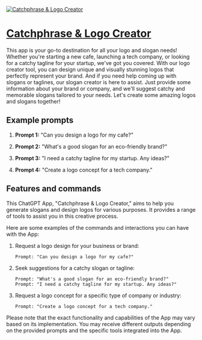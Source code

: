 [![Catchphrase & Logo Creator](https://files.oaiusercontent.com/file-oGDWTANajIXwqUZPelyLRIIS?se=2123-10-17T15%3A23%3A20Z&sp=r&sv=2021-08-06&sr=b&rscc=max-age%3D31536000%2C%20immutable&rscd=attachment%3B%20filename%3D0d79d4bc-3271-42d3-a660-399df3a2cdae.png&sig=MxgdtWxqHUbML8PPUkMLpjcQAJxzQf7ZNYyaRx3hX6I%3D)](https://chat.openai.com/g/g-ET7rB0UmZ-catchphrase-logo-creator)

# [Catchphrase & Logo Creator](https://chat.openai.com/g/g-ET7rB0UmZ-catchphrase-logo-creator)

This app is your go-to destination for all your logo and slogan needs! Whether you're starting a new cafe, launching a tech company, or looking for a catchy tagline for your startup, we've got you covered. With our logo creator tool, you can design unique and visually stunning logos that perfectly represent your brand. And if you need help coming up with slogans or taglines, our slogan creator is here to assist. Just provide some information about your brand or company, and we'll suggest catchy and memorable slogans tailored to your needs. Let's create some amazing logos and slogans together!

## Example prompts

1. **Prompt 1:** "Can you design a logo for my cafe?"

2. **Prompt 2:** "What's a good slogan for an eco-friendly brand?"

3. **Prompt 3:** "I need a catchy tagline for my startup. Any ideas?"

4. **Prompt 4:** "Create a logo concept for a tech company."

## Features and commands

This ChatGPT App, "Catchphrase & Logo Creator," aims to help you generate slogans and design logos for various purposes. It provides a range of tools to assist you in this creative process.

Here are some examples of the commands and interactions you can have with the App:

1. Request a logo design for your business or brand:
    ```
    Prompt: "Can you design a logo for my cafe?"
    ```

2. Seek suggestions for a catchy slogan or tagline:
    ```
    Prompt: "What's a good slogan for an eco-friendly brand?"
    Prompt: "I need a catchy tagline for my startup. Any ideas?"
    ```

3. Request a logo concept for a specific type of company or industry:
    ```
    Prompt: "Create a logo concept for a tech company."
    ```

Please note that the exact functionality and capabilities of the App may vary based on its implementation. You may receive different outputs depending on the provided prompts and the specific tools integrated into the App.